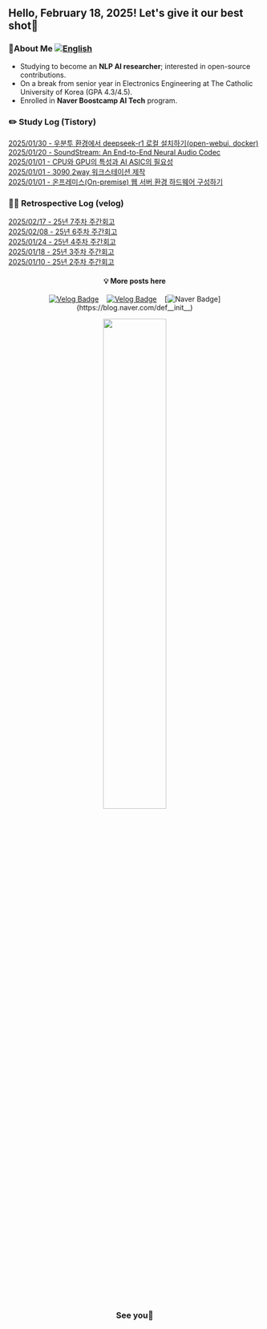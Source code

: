 ## Hello, February 18, 2025! Let's give it our best shot💪

### 🚀About Me [![English](https://img.shields.io/badge/CV-ENG-d5dff8.svg)](CV_ENG.pdf)

- Studying to become an **NLP AI researcher**; interested in open-source contributions.
- On a break from senior year in Electronics Engineering at The Catholic University of Korea (GPA 4.3/4.5).
- Enrolled in **Naver Boostcamp AI Tech** program.

### ✏️ Study Log (Tistory)
[2025/01/30 - 우분투 환경에서 deepseek-r1 로컬 설치하기(open-webui, docker)](https://def-init.tistory.com/entry/%EC%9A%B0%EB%B6%84%ED%88%AC-%ED%99%98%EA%B2%BD%EC%97%90%EC%84%9C-deepseek-r1-%EB%A1%9C%EC%BB%AC-%EC%84%A4%EC%B9%98%ED%95%98%EA%B8%B0open-webui-docker) <br/>
[2025/01/20 - SoundStream: An End-to-End Neural Audio Codec](https://def-init.tistory.com/entry/SoundStream-An-End-to-End-Neural-Audio-Codec) <br/>
[2025/01/01 - CPU와 GPU의 특성과 AI ASIC의 필요성](https://def-init.tistory.com/entry/test) <br/>
[2025/01/01 - 3090 2way 워크스테이션 제작](https://def-init.tistory.com/entry/3090-2way-%EC%9B%8C%ED%81%AC%EC%8A%A4%ED%85%8C%EC%9D%B4%EC%85%98-%EC%A0%9C%EC%9E%91) <br/>
[2025/01/01 - 온프레미스(On-premise) 웹 서버 환경 하드웨어 구성하기](https://def-init.tistory.com/entry/%EC%98%A8%ED%94%84%EB%A0%88%EB%AF%B8%EC%8A%A4On-premise-%EC%9B%B9-%EC%84%9C%EB%B2%84-%ED%99%98%EA%B2%BD-%EA%B5%AC%EC%84%B1%ED%95%98%EA%B8%B0) <br/>



### ✍🏻 Retrospective Log (velog)
[2025/02/17 - 25년 7주차 주간회고](https://velog.io/@kms39273/25%EB%85%84-7%EC%A3%BC%EC%B0%A8-%EC%A3%BC%EA%B0%84%ED%9A%8C%EA%B3%A0) <br/>
[2025/02/08 - 25년 6주차 주간회고](https://velog.io/@kms39273/25%EB%85%84-6%EC%A3%BC%EC%B0%A8-%EC%A3%BC%EA%B0%84%ED%9A%8C%EA%B3%A0) <br/>
[2025/01/24 - 25년 4주차 주간회고](https://velog.io/@kms39273/25%EB%85%84-1%EC%9B%94-4%EC%A3%BC%EC%B0%A8-%EC%A3%BC%EA%B0%84%ED%9A%8C%EA%B3%A0) <br/>
[2025/01/18 - 25년 3주차 주간회고](https://velog.io/@kms39273/25%EB%85%84-3%EC%A3%BC%EC%B0%A8-%EC%A3%BC%EA%B0%84%ED%9A%8C%EA%B3%A0) <br/>
[2025/01/10 - 25년 2주차 주간회고](https://velog.io/@kms39273/25%EB%85%84-2%EC%A3%BC%EC%B0%A8-%EC%A3%BC%EA%B0%84%ED%9A%8C%EA%B3%A0) <br/>


<div align="center">

#### 💡 More posts here

[![Velog Badge](http://img.shields.io/badge/Tistory-F76A1C?style=flat-square&logo=Tistory&logoColor=white&link=https://def-init.tistory.com)](https://def-init.tistory.com/)
&nbsp;&nbsp;
[![Velog Badge](http://img.shields.io/badge/Velog-20C997?style=flat-square&logo=Velog&logoColor=white&link=https://velog.io/@kms39273/posts)](https://velog.io/@kms39273/posts)
&nbsp;&nbsp;
[![Naver Badge](https://img.shields.io/badge/Naver-03C75A?style=flat-square&logo=Naver&logoColor=white&link=https://blog.naver.com/def__init__)](https://blog.naver.com/def__init__)

</div>

<div align="center">

<img src="https://github.com/user-attachments/assets/8fa48fc4-0b28-4ea3-9f77-241896097d70" style="width: 50%;">

### See you👋

</div>

